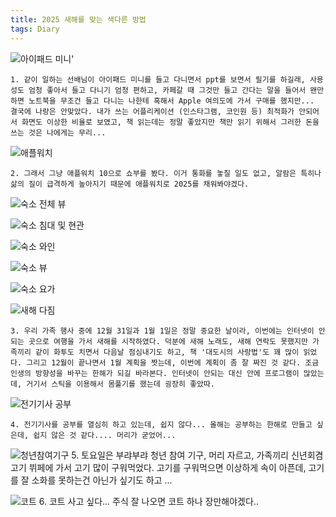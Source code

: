 ```yaml
---
title: 2025 새해를 맞는 색다른 방법
tags: Diary
---
```


![아이패드 미니'](https://github.com/user-attachments/assets/e2e41228-5ee6-46c0-a99d-62d6d0f1b152)

    1. 같이 일하는 선배님이 아이패드 미니를 들고 다니면서 ppt를 보면서 필기를 하길래, 사용성도 엄청 좋아서 들고 다니기 엄청 편하고, 카페갈 때 그것만 들고 간다는 말을 들어서 왠만하면 노트북을 무조건 들고 다니는 나한테 혹해서 Apple 여의도에 가서 구매를 했지만... 결국에 나랑은 안맞았다. 내가 쓰는 어플리케이션 (인스타그램, 코인원 등) 최적화가 안되어서 화면도 이상한 비율로 보였고, 책 읽는데는 정말 좋았지만 책만 읽기 위해서 그러한 돈을 쓰는 것은 나에게는 무리...

![애플워치](https://github.com/user-attachments/assets/f497662e-8c82-4004-ae38-b3ef50f1c374)


    2. 그래서 그냥 애플워치 10으로 쇼부를 봤다. 이거 통화를 놓칠 일도 없고, 알람은 특히나 삶의 질이 급격하게 높아지기 때문에 애플워치로 2025를 채워봐야겠다.

![숙소 전체 뷰](https://github.com/user-attachments/assets/99faef49-2e52-43f0-8d80-e0fcef2c95a1)

![숙소 침대 및 현관](https://github.com/user-attachments/assets/3680b5ed-772f-4312-b285-8730e647db83)

![숙소 와인](https://github.com/user-attachments/assets/2a508120-6102-4278-9fae-87694d9e5a5a)

![숙소 뷰](https://github.com/user-attachments/assets/56831f54-592a-4b3c-8ad8-c225fe7e57a7)

![숙소 요가](https://github.com/user-attachments/assets/f76ff65a-928d-44e2-a91e-24ce77f488e5)

![새해 다짐](https://github.com/user-attachments/assets/6d9364ab-5058-4e67-a065-72b4b2bd4f5b)

    3. 우리 가족 행사 중에 12월 31일과 1월 1일은 정말 중요한 날이라, 이번에는 인터넷이 안되는 곳으로 여행을 가서 새해를 시작하였다. 덕분에 새해 노래도, 새해 연락도 못했지만 가족끼리 같이 화투도 치면서 다음날 점심내기도 하고, 책 '대도시의 사랑법'도 꽤 많이 읽었다. 그리고 12월이 끝나면서 1월 계획을 짯는데, 이번에 계획이 좀 잘 짜진 것 같다. 조금 인생의 방향성을 바꾸는 한해가 되길 바라본다. 인터넷이 안되는 대신 안에 프로그램이 많았는데, 거기서 스틱을 이용해서 몸풀기를 했는데 굉장히 좋았따.

![전기기사 공부](https://github.com/user-attachments/assets/8604c736-6a13-4631-b4f3-36291e1b3272)

    4. 전기기사를 공부를 열심히 하고 있는데, 쉽지 않다... 올해는 공부하는 한해로 만들고 싶은데, 쉽지 않은 것 같다.... 머리가 굳었어...

![청년참여기구](https://github.com/user-attachments/assets/4370f9a5-a3aa-420b-bdbb-5c92c286b833)
    5. 토요일은 부랴부랴 청년 참여 기구, 머리 자르고, 가족끼리 신년회겸 고기 뷔페에 가서 고기 많이 구워먹었다. 고기를 구워먹으면 이상하게 속이 아픈데, 고기를 잘 소화를 못하는건 아닌가 싶기도 하고 ...


![코트](https://github.com/user-attachments/assets/94ec4ea4-75a3-4a89-b1bb-5e134c2c1a55)
    6. 코트 사고 싶다... 주식 잘 나오면 코트 하나 장만해야겠다..